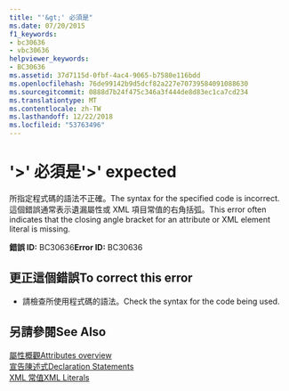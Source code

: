 ```yaml
---
title: "'&gt;' 必須是"
ms.date: 07/20/2015
f1_keywords:
- bc30636
- vbc30636
helpviewer_keywords:
- BC30636
ms.assetid: 37d7115d-0fbf-4ac4-9065-b7580e116bdd
ms.openlocfilehash: 76de99142b9d5dcf82a227e70739584091088630
ms.sourcegitcommit: 0888d7b24f475c346a3f444de8d83ec1ca7cd234
ms.translationtype: MT
ms.contentlocale: zh-TW
ms.lasthandoff: 12/22/2018
ms.locfileid: "53763496"
---
```

# <a name="gt-expected"></a><span data-ttu-id="53070-102">'&gt;' 必須是</span><span class="sxs-lookup"><span data-stu-id="53070-102">'&gt;' expected</span></span>
<span data-ttu-id="53070-103">所指定程式碼的語法不正確。</span><span class="sxs-lookup"><span data-stu-id="53070-103">The syntax for the specified code is incorrect.</span></span> <span data-ttu-id="53070-104">這個錯誤通常表示遺漏屬性或 XML 項目常值的右角括弧。</span><span class="sxs-lookup"><span data-stu-id="53070-104">This error often indicates that the closing angle bracket for an attribute or XML element literal is missing.</span></span>  
  
 <span data-ttu-id="53070-105">**錯誤 ID:** BC30636</span><span class="sxs-lookup"><span data-stu-id="53070-105">**Error ID:** BC30636</span></span>  
  
## <a name="to-correct-this-error"></a><span data-ttu-id="53070-106">更正這個錯誤</span><span class="sxs-lookup"><span data-stu-id="53070-106">To correct this error</span></span>  
  
-   <span data-ttu-id="53070-107">請檢查所使用程式碼的語法。</span><span class="sxs-lookup"><span data-stu-id="53070-107">Check the syntax for the code being used.</span></span>  
  
## <a name="see-also"></a><span data-ttu-id="53070-108">另請參閱</span><span class="sxs-lookup"><span data-stu-id="53070-108">See Also</span></span>  
 [<span data-ttu-id="53070-109">屬性概觀</span><span class="sxs-lookup"><span data-stu-id="53070-109">Attributes overview</span></span>](~/docs/visual-basic/programming-guide/concepts/attributes/index.md)  
 [<span data-ttu-id="53070-110">宣告陳述式</span><span class="sxs-lookup"><span data-stu-id="53070-110">Declaration Statements</span></span>](~/docs/visual-basic/programming-guide/language-features/statements.md#declaration-statements)  
 [<span data-ttu-id="53070-111">XML 常值</span><span class="sxs-lookup"><span data-stu-id="53070-111">XML Literals</span></span>](../../visual-basic/language-reference/xml-literals/index.md)
